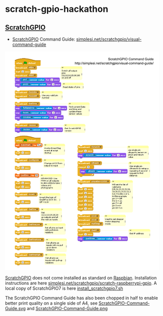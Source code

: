 # scratch-gpio-hackathon
## [ScratchGPIO](http://simplesi.net/scratchgpio/)

- [ScratchGPIO](http://simplesi.net/scratchgpio/) Command Guide:  [simplesi.net/scratchgpio/visual-command-guide](http://simplesi.net/scratchgpio/visual-command-guide)

![ScratchGPIO-Command-Guide.png](ScratchGPIO-Command-Guide-500x707.png)

[ScratchGPIO](http://simplesi.net/scratchgpio/) does not come installed as standard on [Raspbian](https://www.raspbian.org/).  Installation instructions are here [simplesi.net/scratchgpio/scratch-raspberrypi-gpio](http://simplesi.net/scratchgpio/scratch-raspberrypi-gpio).  A local copy of ScratchGPIO7 is here [install_scratchgpio7.sh](install_scratchgpio7.sh)

The ScratchGPIO Command Guide has also been chopped in half to enable better print quality on a single side of A4, see [ScratchGPIO-Command-Guide.svg](ScratchGPIO-Command-Guide.svg) and [ScratchGPIO-Command-Guide.png](ScratchGPIO-Command-Guide.png)
